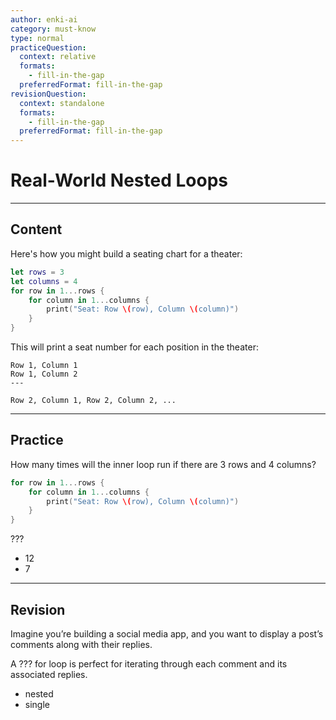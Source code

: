 ```yaml
---
author: enki-ai
category: must-know
type: normal
practiceQuestion:
  context: relative
  formats:
    - fill-in-the-gap
  preferredFormat: fill-in-the-gap
revisionQuestion:
  context: standalone
  formats:
    - fill-in-the-gap
  preferredFormat: fill-in-the-gap
---
```


# Real-World Nested Loops

---
## Content

Here's how you might build a seating chart for a theater:

```swift
let rows = 3
let columns = 4
for row in 1...rows {
    for column in 1...columns {
        print("Seat: Row \(row), Column \(column)")
    }
}
```

This will print a seat number for each position in the theater:

```
Row 1, Column 1
Row 1, Column 2
---

Row 2, Column 1, Row 2, Column 2, ...

````

---
## Practice

How many times will the inner loop run if there are 3 rows and 4 columns?

```swift
for row in 1...rows {
    for column in 1...columns {
        print("Seat: Row \(row), Column \(column)")
    }
}
````

???

- 12
- 7

---
## Revision

Imagine you’re building a social media app, and you want to display a post’s
comments along with their replies.

A ??? for loop is perfect for iterating through each comment and its associated
replies.

- nested
- single
